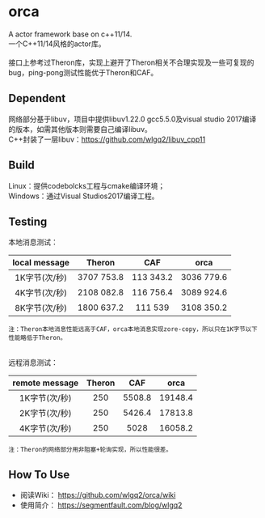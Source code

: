# orca
A actor framework base on c++11/14.
<br>一个C++11/14风格的actor库。</br>
<br>接口上参考过Theron库，实现上避开了Theron相关不合理实现及一些可复现的bug，ping-pong测试性能优于Theron和CAF。</br>
## Dependent
网络部分基于libuv，项目中提供libuv1.22.0 gcc5.5.0及visual studio 2017编译的版本，如需其他版本则需要自己编译libuv。
<br>C++封装了一层libuv：https://github.com/wlgq2/libuv_cpp11</br>
## Build
Linux：提供codebolcks工程与cmake编译环境；
<br>Windows：通过Visual Studios2017编译工程。</br>
## Testing
本地消息测试：

 local message | Theron|CAF|orca|
:---------:|:--------:|:--------:|:--------:|
1K字节(次/秒)    | 3707 753.8 |113 343.2|3036 779.6|
4K字节(次/秒)    | 2108 082.8 |116 756.4|3089 924.6|
8K字节(次/秒)    | 1800 637.2 |111 539|3108 350.2|
```
注：Theron本地消息性能远高于CAF，orca本地消息实现zore-copy，所以只在1K字节以下性能略低于Theron。
```
<br>远程消息测试：</br>

 remote message | Theron|CAF|orca|
:---------:|:--------:|:--------:|:--------:|
1K字节(次/秒)    | 250 |5508.8|19148.4|
2K字节(次/秒)    | 250 |5426.4|17813.8|
4K字节(次/秒)    | 250 |5028|16058.2|

```
注：Theron的网络部分用非阻塞+轮询实现，所以性能很差。
```
## How To Use
* 阅读Wiki： https://github.com/wlgq2/orca/wiki
* 使用简介： https://segmentfault.com/blog/wlgq2
